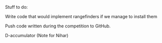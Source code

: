 Stuff to do:        

Write code that would implement rangefinders if we manage to install them

Push code written during the competition to GitHub.

D-accumulator (Note for Nihar)
